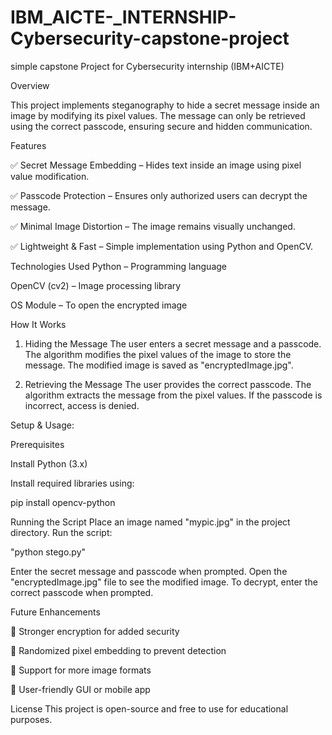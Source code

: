 # IBM_AICTE-_INTERNSHIP-Cybersecurity-capstone-project
simple capstone Project for Cybersecurity internship (IBM+AICTE) 

Overview

This project implements steganography to hide a secret message inside an image by modifying its pixel values. The message can only be retrieved using the correct passcode, ensuring secure and hidden communication.

Features

✅ Secret Message Embedding – Hides text inside an image using pixel value modification.

✅ Passcode Protection – Ensures only authorized users can decrypt the message.

✅ Minimal Image Distortion – The image remains visually unchanged.

✅ Lightweight & Fast – Simple implementation using Python and OpenCV.


Technologies Used
Python – Programming language

OpenCV (cv2) – Image processing library

OS Module – To open the encrypted image

How It Works

1. Hiding the Message
The user enters a secret message and a passcode.
The algorithm modifies the pixel values of the image to store the message.
The modified image is saved as "encryptedImage.jpg".

3. Retrieving the Message
The user provides the correct passcode.
The algorithm extracts the message from the pixel values.
If the passcode is incorrect, access is denied.

Setup & Usage:

Prerequisites

Install Python (3.x)

Install required libraries using:

pip install opencv-python

Running the Script
Place an image named "mypic.jpg" in the project directory.
Run the script:

"python stego.py"

Enter the secret message and passcode when prompted.
Open the "encryptedImage.jpg" file to see the modified image.
To decrypt, enter the correct passcode when prompted.

Future Enhancements

🔹 Stronger encryption for added security

🔹 Randomized pixel embedding to prevent detection

🔹 Support for more image formats

🔹 User-friendly GUI or mobile app


License
This project is open-source and free to use for educational purposes.


